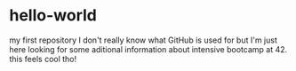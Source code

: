 # hello-world
my first repository
I don't really know what GitHub is used for but I'm just here looking for some aditional information about intensive bootcamp at 42.
this feels cool tho!
